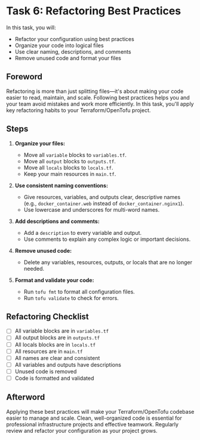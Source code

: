 # Task 6: Refactoring Best Practices

In this task, you will:
- Refactor your configuration using best practices
- Organize your code into logical files
- Use clear naming, descriptions, and comments
- Remove unused code and format your files

## Foreword

Refactoring is more than just splitting files—it's about making your code easier to read, maintain, and scale. Following best practices helps you and your team avoid mistakes and work more efficiently. In this task, you'll apply key refactoring habits to your Terraform/OpenTofu project.

## Steps

1. **Organize your files:**
   - Move all `variable` blocks to `variables.tf`.
   - Move all `output` blocks to `outputs.tf`.
   - Move all `locals` blocks to `locals.tf`.
   - Keep your main resources in `main.tf`.

2. **Use consistent naming conventions:**
   - Give resources, variables, and outputs clear, descriptive names (e.g., `docker_container.web` instead of `docker_container.nginx1`).
   - Use lowercase and underscores for multi-word names.

3. **Add descriptions and comments:**
   - Add a `description` to every variable and output.
   - Use comments to explain any complex logic or important decisions.

4. **Remove unused code:**
   - Delete any variables, resources, outputs, or locals that are no longer needed.

5. **Format and validate your code:**
   - Run `tofu fmt` to format all configuration files.
   - Run `tofu validate` to check for errors.

## Refactoring Checklist

- [ ] All variable blocks are in `variables.tf`
- [ ] All output blocks are in `outputs.tf`
- [ ] All locals blocks are in `locals.tf`
- [ ] All resources are in `main.tf`
- [ ] All names are clear and consistent
- [ ] All variables and outputs have descriptions
- [ ] Unused code is removed
- [ ] Code is formatted and validated

## Afterword

Applying these best practices will make your Terraform/OpenTofu codebase easier to manage and scale. Clean, well-organized code is essential for professional infrastructure projects and effective teamwork. Regularly review and refactor your configuration as your project grows. 